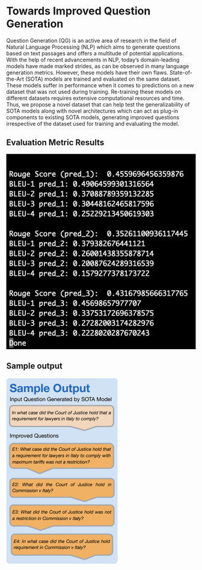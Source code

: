 # Towards Improved Question Generation
Question Generation (QG) is an active area of research in the field of Natural Language Processing (NLP) which aims to generate questions based on text passages and offers a multitude of potential applications. With the help of recent advancements in NLP, today’s domain-leading models have made marked strides, as can be observed in many language generation metrics. However, these models have their own flaws. State-of-the-Art (SOTA) models are trained and evaluated on the same dataset. These models suffer in performance when it comes to predictions on a new dataset that was not used during training. Re-training these models on different datasets requires extensive computational resources and time. Thus, we propose a novel dataset that can help test the generalizability of SOTA models along with novel architectures which can act as plug-in components to existing SOTA models, generating improved questions irrespective of the dataset used for training and evaluating the model.

## Evaluation Metric Results
![Experiment Results](./images/experiment_results.jpeg)

## Sample output
![Output Comparison](./images/sample_output.PNG)
